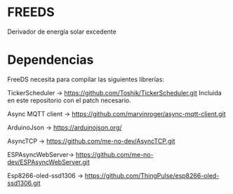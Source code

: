# FREEDS
Derivador de energía solar excedente

# Dependencias

FreeDS necesita para compilar las siguientes librerías:

TickerScheduler -> <url>https://github.com/Toshik/TickerScheduler.git</url>
  Incluida en este repositorio con el patch necesario.

Async MQTT client -> <url>https://github.com/marvinroger/async-mqtt-client.git</url>

ArduinoJson -> <url>https://arduinojson.org/</url>

AsyncTCP -> <url>https://github.com/me-no-dev/AsyncTCP.git</url>

ESPAsyncWebServer-> <url>https://github.com/me-no-dev/ESPAsyncWebServer.git</url>

Esp8266-oled-ssd1306 -> <url>https://github.com/ThingPulse/esp8266-oled-ssd1306.git</url>
